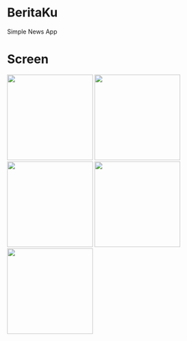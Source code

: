 # BeritaKu
Simple News App

# Screen
<img src="https://user-images.githubusercontent.com/94851439/218291558-e01ac596-1fd5-4038-97c6-ed5a55447795.png" width="200"/>    <img src="https://user-images.githubusercontent.com/94851439/218291560-dcdc4a10-949e-4225-b47c-2199a5287e4a.png" width="200"/>    <img src="https://user-images.githubusercontent.com/94851439/218291565-9b3821db-b7df-4543-9619-65b87e173be7.png" width="200"/>    <img src="https://user-images.githubusercontent.com/94851439/218291566-8ebba126-cee0-4af4-9ffe-b9fe090dffcf.png" width="200"/>    <img src="https://user-images.githubusercontent.com/94851439/218291568-948805c7-c690-4030-abe4-118e84e75411.png" width="200"/>
